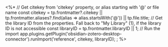 <%*
// Get citekey from 'citekey' property, or alias starting with '@' or file name
const citekey = tp.frontmatter?.citekey || tp.frontmatter.aliases?.find(alias => alias.startsWith('@')) || tp.file.title;
// Get the library ID from the properties. Fall back to "My Library" (1), if the library ID is not accessible
const libraryID = tp.frontmatter.libraryID || 1;
// Run the import
app.plugins.getPlugin('obsidian-zotero-desktop-connector').runImport('reference', citekey, libraryID); ;
%>
